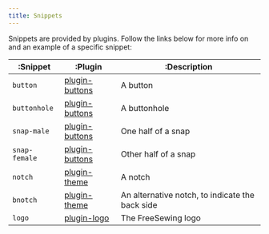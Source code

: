 ```yaml
---
title: Snippets
---
```


Snippets are provided by plugins. Follow the links below for more info on and an example of a specific snippet:

|:Snippet      |:Plugin                             |:Description  | 
|--------------|------------------------------------|--------------|
| `button`     | [plugin-buttons](/plugins/buttons) | A button     |
| `buttonhole` | [plugin-buttons](/plugins/buttons) | A buttonhole |
| `snap-male`  | [plugin-buttons](/plugins/buttons) | One half of a snap |
| `snap-female`  | [plugin-buttons](/plugins/buttons) | Other half of a snap |
| `notch`  | [plugin-theme](/plugins/theme) | A notch |
| `bnotch`  | [plugin-theme](/plugins/theme) | An alternative notch, to indicate the back side |
| `logo`  | [plugin-logo](/plugins/logo) | The FreeSewing logo |



